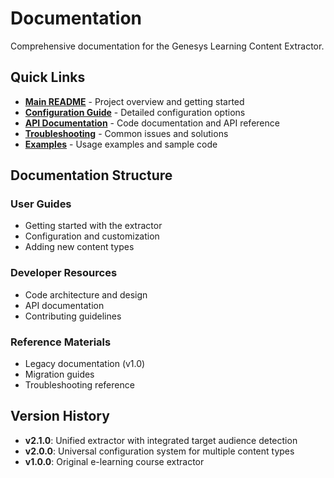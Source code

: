 # Documentation

Comprehensive documentation for the Genesys Learning Content Extractor.

## Quick Links

- **[Main README](../README.md)** - Project overview and getting started
- **[Configuration Guide](configuration.md)** - Detailed configuration options
- **[API Documentation](api.md)** - Code documentation and API reference
- **[Troubleshooting](troubleshooting.md)** - Common issues and solutions
- **[Examples](examples/)** - Usage examples and sample code

## Documentation Structure

### User Guides
- Getting started with the extractor
- Configuration and customization
- Adding new content types

### Developer Resources
- Code architecture and design
- API documentation
- Contributing guidelines

### Reference Materials
- Legacy documentation (v1.0)
- Migration guides
- Troubleshooting reference

## Version History

- **v2.1.0**: Unified extractor with integrated target audience detection
- **v2.0.0**: Universal configuration system for multiple content types
- **v1.0.0**: Original e-learning course extractor